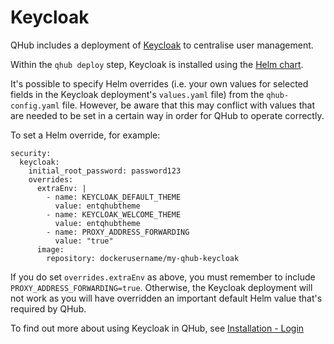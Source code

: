 # Keycloak

QHub includes a deployment of [Keycloak](https://www.keycloak.org/documentation.html) to centralise user management.

Within the `qhub deploy` step, Keycloak is installed using the [Helm chart](https://github.com/codecentric/helm-charts/tree/master/charts/keycloak).

It's possible to specify Helm overrides (i.e. your own values for selected fields in the Keycloak deployment's `values.yaml` file) from the `qhub-config.yaml` file. However, be aware that this may conflict with values that are needed to be set in a certain way in order for QHub to operate correctly.

To set a Helm override, for example:

```
security:
  keycloak:
    initial_root_password: password123
    overrides:
      extraEnv: |
        - name: KEYCLOAK_DEFAULT_THEME
          value: entqhubtheme
        - name: KEYCLOAK_WELCOME_THEME
          value: entqhubtheme
        - name: PROXY_ADDRESS_FORWARDING
          value: "true"
      image:
        repository: dockerusername/my-qhub-keycloak
```

If you do set `overrides.extraEnv` as above, you must remember to include `PROXY_ADDRESS_FORWARDING=true`. Otherwise, the Keycloak deployment will not work as you will have overridden an important default Helm value that's required by QHub.

To find out more about using Keycloak in QHub, see [Installation - Login](../installation/login.md)
